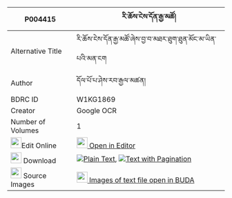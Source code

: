 |P004415|རི་ཆོས་ངེས་དོན་རྒྱ་མཚོ། 
| --- | --- 
|Alternative Title |རི་ཆོས་ངེས་དོན་རྒྱ་མཚོ་ཞེས་བྱ་བ་མཐར་ཐུག་ཐུན་མོང་མ་ཡིན་པའི་མན་ངག
|Author| དོལ་པོ་པ་ཤེས་རབ་རྒྱལ་མཚན།
|BDRC ID | W1KG1869
|Creator | Google OCR
|Number of Volumes| 1
|<img width="25" src="https://img.icons8.com/color/25/000000/edit-property.png">Edit Online| [<img width="25" src="https://avatars.githubusercontent.com/u/45091458?s=200&v=4"> Open in Editor](http://editor.openpecha.org/P004415)
|<img width="25" src="https://img.icons8.com/fluent/48/000000/download-2.png"/>  Download | [![](https://img.icons8.com/color/20/000000/txt.png)Plain Text](https://github.com/Openpecha/P004415/releases/download/v1/ri_cho_ngedon_gyatso_plain_P004415.zip), [![](https://img.icons8.com/color/20/000000/txt.png)Text with Pagination](https://github.com/Openpecha/P004415/releases/download/v1/ri_cho_ngedon_gyatso_pages_P004415.zip)
|<img width="25" src="https://img.icons8.com/plasticine/100/000000/pictures-folder.png"/>  Source Images | [<img width="25" src="https://library.bdrc.io/icons/BUDA-small.svg"> Images of text file open in BUDA](https://library.bdrc.io/show/bdr:W1KG1869)